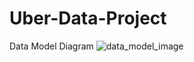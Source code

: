 # Uber-Data-Project

Data Model Diagram
![data_model_image](https://github.com/KanmiKad/Uber-Data-Project/assets/67000404/95fc85e9-a179-4b93-9dc7-7552e3a2d550)
